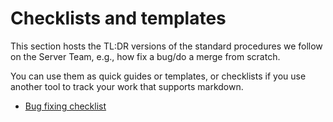 # Checklists and templates

This section hosts the TL:DR versions of the standard procedures we follow on
the Server Team, e.g., how fix a bug/do a merge from scratch.

You can use them as quick guides or templates, or checklists if you use another
tool to track your work that supports markdown.

* [Bug fixing checklist](BugFixingCheckList.md)
